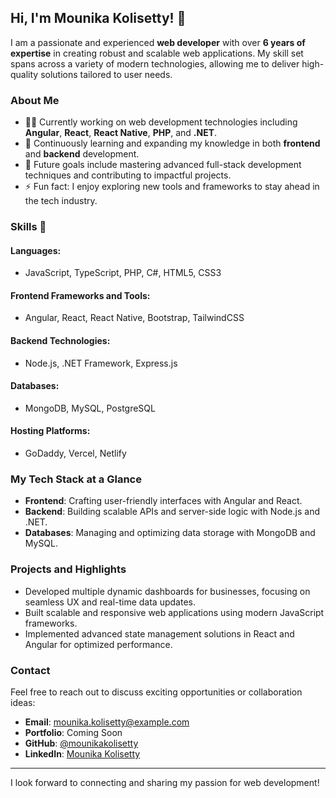 ## Hi, I'm Mounika Kolisetty! 👋

I am a passionate and experienced **web developer** with over **6 years of expertise** in creating robust and scalable web applications. My skill set spans across a variety of modern technologies, allowing me to deliver high-quality solutions tailored to user needs.

### About Me
- 👨‍💻 Currently working on web development technologies including **Angular**, **React**, **React Native**, **PHP**, and **.NET**.
- 📖 Continuously learning and expanding my knowledge in both **frontend** and **backend** development.
- 🎯 Future goals include mastering advanced full-stack development techniques and contributing to impactful projects.
- ⚡ Fun fact: I enjoy exploring new tools and frameworks to stay ahead in the tech industry.

### Skills 🔧
#### **Languages**:
- JavaScript, TypeScript, PHP, C#, HTML5, CSS3

#### **Frontend Frameworks and Tools**:
- Angular, React, React Native, Bootstrap, TailwindCSS

#### **Backend Technologies**:
- Node.js, .NET Framework, Express.js

#### **Databases**:
- MongoDB, MySQL, PostgreSQL

#### **Hosting Platforms**:
- GoDaddy, Vercel, Netlify

### My Tech Stack at a Glance
- **Frontend**: Crafting user-friendly interfaces with Angular and React.
- **Backend**: Building scalable APIs and server-side logic with Node.js and .NET.
- **Databases**: Managing and optimizing data storage with MongoDB and MySQL.

### Projects and Highlights
- Developed multiple dynamic dashboards for businesses, focusing on seamless UX and real-time data updates.
- Built scalable and responsive web applications using modern JavaScript frameworks.
- Implemented advanced state management solutions in React and Angular for optimized performance.

### Contact
Feel free to reach out to discuss exciting opportunities or collaboration ideas:
- **Email**: [mounika.kolisetty@example.com](mailto:mounika.kolisetty@example.com)
- **Portfolio**: Coming Soon
- **GitHub**: [@mounikakolisetty](https://github.com/mounikakolisetty)
- **LinkedIn**: [Mounika Kolisetty](https://linkedin.com/in/mounikakolisetty)

---
I look forward to connecting and sharing my passion for web development!

